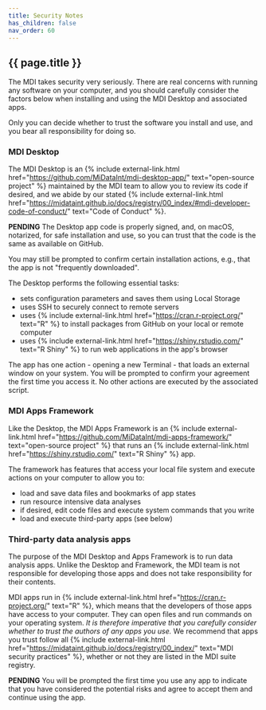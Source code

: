 ```yaml
---
title: Security Notes
has_children: false
nav_order: 60
---
```


## {{ page.title }}

The MDI takes security very seriously. There are real 
concerns with running any software on your computer,
and you should carefully consider the factors below 
when installing and using the MDI Desktop and associated apps.

Only you can decide whether to trust the software you install
and use, and you bear all responsibility for doing so.

### MDI Desktop

The MDI Desktop is an 
{% include external-link.html href="https://github.com/MiDataInt/mdi-desktop-app/" text="open-source project" %}
maintained by the MDI team to allow you to review its code if desired,
and we abide by our stated
{% include external-link.html href="https://midataint.github.io/docs/registry/00_index/#mdi-developer-code-of-conduct/" text="Code of Conduct" %}.

**PENDING** The Desktop app code is properly signed, and, on macOS, 
notarized, for safe installation and use, so you can trust
that the code is the same as available on GitHub.

You may still be prompted to confirm certain installation actions,
e.g., that the app is not "frequently downloaded".

The Desktop performs the following essential tasks:
- sets configuration parameters and saves them using Local Storage
- uses SSH to securely connect to remote servers
- uses {% include external-link.html href="https://cran.r-project.org/" text="R" %} to install packages from GitHub on your local or remote computer
- uses {% include external-link.html href="https://shiny.rstudio.com/" text="R Shiny" %} to run web applications in the app's browser

The app has one action - opening a new Terminal - 
that loads an external window on your system. You will be prompted
to confirm your agreement the first time you access it. No other actions
are executed by the associated script.

### MDI Apps Framework

Like the Desktop, the MDI Apps Framework is an 
{% include external-link.html href="https://github.com/MiDataInt/mdi-apps-framework/" text="open-source project" %}
that runs an
{% include external-link.html href="https://shiny.rstudio.com/" text="R Shiny" %} app.

The framework has features that access your local file system
and execute actions on your computer to allow you to:
- load and save data files and bookmarks of app states
- run resource intensive data analyses
- if desired, edit code files and execute system commands that you write
- load and execute third-party apps (see below)

### Third-party data analysis apps

The purpose of the MDI Desktop and Apps Framework
is to run data analysis apps. Unlike the
Desktop and Framework, the MDI team is not responsible for developing
those apps and does not take responsibility for their contents.

MDI apps run in 
{% include external-link.html href="https://cran.r-project.org/" text="R" %}, 
which means that the developers of those
apps have access to your computer. They can open files and run
commands on your operating system. _It is therefore imperative that
you carefully consider whether to trust the authors of any apps you use._
We recommend that apps you trust follow all 
{% include external-link.html href="https://midataint.github.io/docs/registry/00_index/" text="MDI security practices" %}, whether or
not they are listed in the MDI suite registry.

**PENDING** You will be prompted the first time you use any app
to indicate that you have considered the potential risks and agree to
accept them and continue using the app.
